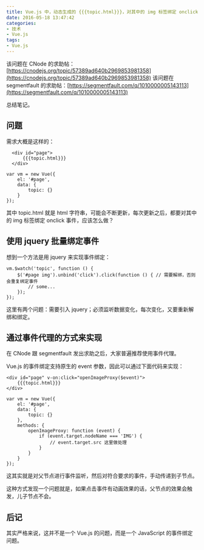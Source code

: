 ```yaml
---
title: Vue.js 中，动态生成的 {{{topic.html}}}，对其中的 img 标签绑定 onclick 事件
date: 2016-05-18 13:47:42
categories:
- 技术
- Vue.js
tags:
- Vue.js
---
```

该问题在 CNode 的求助帖：[https://cnodejs.org/topic/57389ad640b2969853981358](https://cnodejs.org/topic/57389ad640b2969853981358)
该问题在 segmentfault 的求助帖：[https://segmentfault.com/q/1010000005143113](https://segmentfault.com/q/1010000005143113)

总结笔记。

<!-- more -->

## 问题 ##

需求大概是这样的：

```
  <div id="page">
	  {{{topic.html}}}    
  </div>
```

```
var vm = new Vue({
    el: '#page',
    data: {
        topic: {}
    }
});
```

其中 topic.html 就是 html 字符串，可能会不断更新，每次更新之后，都要对其中的 img 标签绑定 onclick 事件，应该怎么做？

## 使用 jquery 批量绑定事件 ##

想到一个方法是用 jquery 来实现事件绑定：

```
vm.$watch('topic', function () {
	$('#page img').unbind('click').click(function () { // 需要解绑，否则会重复绑定事件
		// some...
	});
});
```

这里有两个问题：需要引入 jquery；必须监听数据变化，每次变化，又要重新解绑和绑定。

## 通过事件代理的方式来实现 ##

在 CNode 跟 segmentfault 发出求助之后，大家普遍推荐使用事件代理。

Vue.js 的事件绑定支持原生的 event 参数，因此可以通过下面代码来实现：

```
<div id="page" v-on:click="openImageProxy($event)">
    {{{topic.html}}}    
</div>

var vm = new Vue({
    el: '#page',
    data: {
        topic: {}
    },
    methods: {
        openImageProxy: function (event) {
            if (event.target.nodeName === 'IMG') {
                // event.target.src 这里做处理
            }
        }
    }
});
```

这其实就是对父节点进行事件监听，然后对符合要求的事件，手动传递到子节点。

这种方式发现一个问题就是，如果点击事件有动画效果的话，父节点的效果会触发，儿子节点不会。

## 后记 ##

其实严格来说，这并不是一个 Vue.js 的问题，而是一个 JavaScript 的事件绑定问题。
